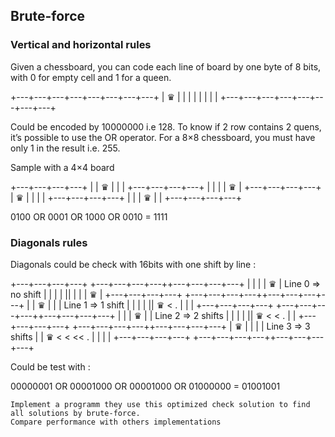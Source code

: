 ## Brute-force

### Vertical and horizontal rules

Given a chessboard, you can code each line of board by one byte of 8 bits, with 0 for empty cell and 1 for a queen.

+---+---+---+---+---+---+---+---+
| ♛ |   |   |   |   |   |   |   |
+---+---+---+---+---+---+---+---+

Could be encoded by 10000000 i.e 128. To know if 2 row contains 2 quens, it’s possible to use the OR operator. For a 8×8 chessboard, you must have only 1 in the result i.e. 255.

Sample with a 4×4 board

+---+---+---+---+
|   | ♛ |   |   |
+---+---+---+---+
|   |   |   | ♛ |
+---+---+---+---+
| ♛ |   |   |   |
+---+---+---+---+
|   |   | ♛ |   |
+---+---+---+---+

0100 OR 0001 OR 1000 OR 0010 = 1111

### Diagonals rules

Diagonals could be check with 16bits with one shift by line :

+---+---+---+---+                    +---+---+---+---++---+---+---+---+
|   |   |   | ♛ | Line 0 => no shift |   |   |   |   ||   |   |   | ♛ |
+---+---+---+---+                    +---+---+---+---++---+---+---+---+
|   | ♛ |   |   | Line 1 => 1 shift  |   |   |   |   || ♛ < . |   |   |
+---+---+---+---+                    +---+---+---+---++---+---+---+---+
|   |   | ♛ |   | Line 2 => 2 shifts |   |   |   |   || ♛ <   < . |   |
+---+---+---+---+                    +---+---+---+---++---+---+---+---+
| ♛ |   |   |   | Line 3 => 3 shifts |   | ♛ <   <   << . |   |   |   |
+---+---+---+---+                    +---+---+---+---++---+---+---+---+

Could be test with :

00000001 OR 00001000 OR 00001000 OR 01000000 = 01001001

    Implement a programm they use this optimized check solution to find all solutions by brute-force.
    Compare performance with others implementations

